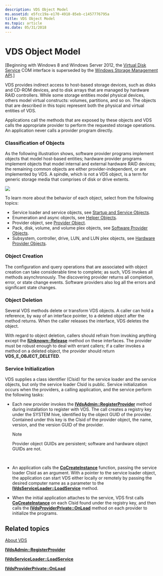 ```yaml
---
description: VDS Object Model
ms.assetid: e5fcc19a-e170-4918-85eb-c1457776795a
title: VDS Object Model
ms.topic: article
ms.date: 05/31/2018
---
```


# VDS Object Model

\[Beginning with Windows 8 and Windows Server 2012, the [Virtual Disk Service](virtual-disk-service-portal.md) COM interface is superseded by the [Windows Storage Management API](/previous-versions/windows/desktop/stormgmt/windows-storage-management-api-portal).\]

VDS provides indirect access to host-based storage devices, such as disks and CD-ROM devices, and to disk arrays that are managed by hardware RAID controllers. While some storage entities model physical devices, others model virtual constructs: volumes, partitions, and so on. The objects that are described in this topic represent both the physical and virtual entities of VDS.

Applications call the methods that are exposed by these objects and VDS calls the appropriate provider to perform the requested storage operations. An application never calls a provider program directly.

### Classification of Objects

As the following illustration shows, software provider programs implement objects that model host-based entities; hardware provider programs implement objects that model internal and external hardware RAID devices; the remaining common objects are either provider-independent, or are implemented by VDS. A spindle, which is not a VDS object, is a term for generic storage media that comprises of disk or drive extents.

![](images/vdsobjectmodel.png)

To learn more about the behavior of each object, select from the following topics:

-   Service loader and service objects, see [Startup and Service Objects](startup-and-service-objects.md).
-   Enumeration and async objects, see [Helper Objects](helper-objects.md).
-   Provider object, see [Provider Object](provider-object.md).
-   Pack, disk, volume, and volume plex objects, see [Software Provider Objects](software-provider-objects.md).
-   Subsystem, controller, drive, LUN, and LUN plex objects, see [Hardware Provider Objects](hardware-provider-objects.md).

### Object Creation

The configuration and query operations that are associated with object creation can take considerable time to complete; as such, VDS invokes all methods asynchronously. The discovering provider returns all completion, error, or state change events. Software providers also log all the errors and significant state changes.

### Object Deletion

Several VDS methods delete or transform VDS objects. A caller can hold a reference, by way of an interface pointer, to a deleted object after the method returns. When the caller releases the interface, VDS deletes the object.

With regard to object deletion, callers should refrain from invoking anything except the [**IUnknown::Release**](/windows/win32/api/unknwn/nf-unknwn-iunknown-release) method on these interfaces. The provider must be robust enough to deal with errant callers; if a caller invokes a method on a deleted object, the provider should return **VDS\_E\_OBJECT\_DELETED**.

### Service Initialization

VDS supplies a class identifier (Clsid) for the service loader and the service objects, but only the service loader Clsid is public. Service initialization occurs when the providers, a calling application, and the service perform the following tasks:

-   Each new provider invokes the [**IVdsAdmin::RegisterProvider**](/windows/desktop/api/VdsHwPrv/nf-vdshwprv-ivdsadmin-registerprovider) method during installation to register with VDS. The call creates a registry key under the SYSTEM hive, identified by the object GUID of the provider. Contained under this key is the Clsid of the provider object, the name, version, and the version GUID of the provider.
    > [!Note]  
    > Provider object GUIDs are persistent; software and hardware object GUIDs are not.

     

-   An application calls the [**CoCreateInstance**](/windows/win32/api/combaseapi/nf-combaseapi-cocreateinstance) function, passing the service loader Clsid as an argument. With a pointer to the service loader object, the application can start VDS either locally or remotely by passing the desired computer name as a parameter to the [**IVdsServiceLoader::LoadService**](/windows/desktop/api/Vds/nf-vds-ivdsserviceloader-loadservice) method.
-   When the initial application attaches to the service, VDS first calls [**CoCreateInstance**](/windows/win32/api/combaseapi/nf-combaseapi-cocreateinstance) on each Clsid found under the registry key, and then calls the [**IVdsProviderPrivate::OnLoad**](/windows/desktop/api/VdsHwPrv/nf-vdshwprv-ivdsproviderprivate-onload) method on each provider to initialize the programs.

## Related topics

<dl> <dt>

[About VDS](about-vds.md)
</dt> <dt>

[**IVdsAdmin::RegisterProvider**](/windows/desktop/api/VdsHwPrv/nf-vdshwprv-ivdsadmin-registerprovider)
</dt> <dt>

[**IVdsServiceLoader::LoadService**](/windows/desktop/api/Vds/nf-vds-ivdsserviceloader-loadservice)
</dt> <dt>

[**IVdsProviderPrivate::OnLoad**](/windows/desktop/api/VdsHwPrv/nf-vdshwprv-ivdsproviderprivate-onload)
</dt> </dl>

 

 
